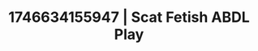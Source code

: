 ---
categories:
- Intimate rebellion
- Erotic photography
- AI-generated
- Eye contact kink
- Erotic oil massage
- Cyberpunk intimacy
- ASMR
- Cosplay
image: /assets/images/1746634155947.jpg
layout: post
seo:
  description: Featured content with premium Scat Fetish, ABDL Play. HD images available.
  keywords: Scat Fetish, ABDL Play
  og_image: /assets/images/1746634155947.jpg
  schema_type: VisualArtwork
tags:
- ABDL Play
- '#1746634155947'
- Scat Fetish
title: 1746634155947 | Scat Fetish ABDL Play
---
